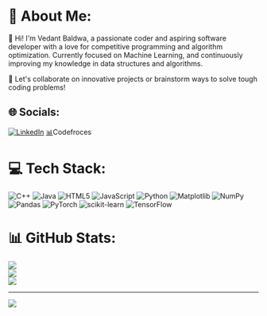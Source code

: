# 💫 About Me:
👋 Hi! I'm Vedant Baldwa, a passionate coder and aspiring software developer with a love for competitive programming and  algorithm optimization. Currently focused on Machine Learning, and continuously improving my knowledge in data structures and algorithms.

🚀 Let's collaborate on innovative projects or brainstorm ways to solve tough coding problems!

## 🌐 Socials:
[![LinkedIn](https://img.shields.io/badge/LinkedIn-%230077B5.svg?logo=linkedin&logoColor=white)](https://www.linkedin.com/in/vedant-baldwa-94b37b2a7/) 
[📊](https://codeforces.com/profile/TheReal_Slim)Codefroces

# 💻 Tech Stack:
![C++](https://img.shields.io/badge/c++-%2300599C.svg?style=for-the-badge&logo=c%2B%2B&logoColor=white) ![Java](https://img.shields.io/badge/java-%23ED8B00.svg?style=for-the-badge&logo=openjdk&logoColor=white) ![HTML5](https://img.shields.io/badge/html5-%23E34F26.svg?style=for-the-badge&logo=html5&logoColor=white) ![JavaScript](https://img.shields.io/badge/javascript-%23323330.svg?style=for-the-badge&logo=javascript&logoColor=%23F7DF1E) ![Python](https://img.shields.io/badge/python-3670A0?style=for-the-badge&logo=python&logoColor=ffdd54) ![Matplotlib](https://img.shields.io/badge/Matplotlib-%23ffffff.svg?style=for-the-badge&logo=Matplotlib&logoColor=black) ![NumPy](https://img.shields.io/badge/numpy-%23013243.svg?style=for-the-badge&logo=numpy&logoColor=white) ![Pandas](https://img.shields.io/badge/pandas-%23150458.svg?style=for-the-badge&logo=pandas&logoColor=white) ![PyTorch](https://img.shields.io/badge/PyTorch-%23EE4C2C.svg?style=for-the-badge&logo=PyTorch&logoColor=white) ![scikit-learn](https://img.shields.io/badge/scikit--learn-%23F7931E.svg?style=for-the-badge&logo=scikit-learn&logoColor=white) ![TensorFlow](https://img.shields.io/badge/TensorFlow-%23FF6F00.svg?style=for-the-badge&logo=TensorFlow&logoColor=white)
# 📊 GitHub Stats:
![](https://github-readme-stats.vercel.app/api?username=Vedant-Baldwa&theme=dark&hide_border=false&include_all_commits=false&count_private=false)<br/>
![](https://github-readme-streak-stats.herokuapp.com/?user=Vedant-Baldwa&theme=dark&hide_border=false)<br/>
![](https://github-readme-stats.vercel.app/api/top-langs/?username=Vedant-Baldwa&theme=dark&hide_border=false&include_all_commits=false&count_private=false&layout=compact)

---
[![](https://visitcount.itsvg.in/api?id=Vedant-Baldwa&icon=0&color=0)](https://visitcount.itsvg.in)

<!-- Proudly created with GPRM ( https://gprm.itsvg.in ) -->
